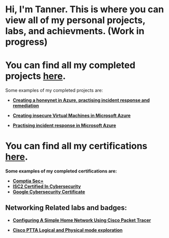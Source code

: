 <h1>Hi, I'm Tanner. This is where you can view all of my personal projects, labs, and achievments. (Work in progress)


# You can find all my completed projects [here](https://github.com/TannerHollaway/CompletedProjects).

Some examples of my completed projects are:

- <b>[Creating a honeynet in Azure, practising incident response and remediation](https://github.com/TannerHollaway/AzureSentinel)</b>
  
- <b>[Creating insecure Virtual Machines in Microsoft Azure](https://github.com/TannerHollaway/VirtualMachineCreation)

- <b>[Practising incident response in Microsoft Azure](https://github.com/TannerHollaway/Incident-Response)









# You can find all my certifications [here](https://github.com/TannerHollaway/CourseraCertifications).

Some examples of my completed certifications are:

- <b>[Comptia Sec+](https://www.credly.com/badges/a16c5c4f-520a-4b38-8507-d6ea522cb425)</b>
- <b>[ISC2 Certified In Cybersecurity](https://www.coursera.org/account/accomplishments/specialization/6KL3P63V43AD?utm_source=link&utm_medium=certificate&utm_content=cert_image&utm_campaign=sharing_cta&utm_product=s12n)</b>
- <b>[Google Cybersecurity Certificate](https://www.credly.com/badges/2f1759b5-7e4d-4ca3-a767-df036758e3f6/public_url)</b>



<h2>Networking Related labs and badges:</h2>

- <b>[Configuring A Simple Home Network Using Cisco Packet Tracer](https://github.com/TannerHollaway/CiscoPacketTracer)</b>

- <b>[Cisco PTTA Logical and Physical mode exploration](https://github.com/TannerHollaway/CiscoPTTALogical-PhysicalMode)</b>





